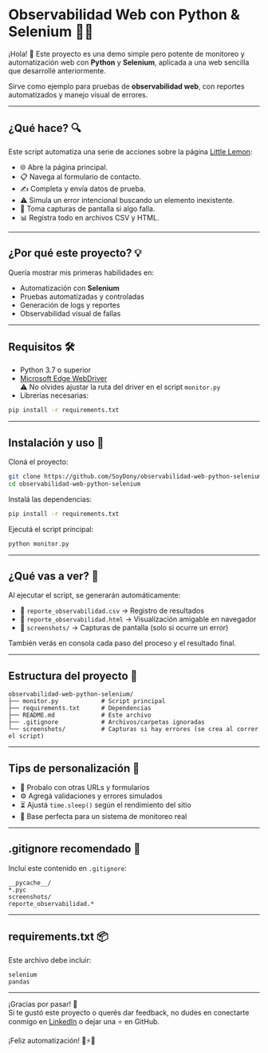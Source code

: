 # Observabilidad Web con Python & Selenium 🚀🐍

¡Hola! 👋 Este proyecto es una demo simple pero potente de monitoreo y automatización web con **Python** y **Selenium**, aplicada a una web sencilla que desarrollé anteriormente.

Sirve como ejemplo para pruebas de **observabilidad web**, con reportes automatizados y manejo visual de errores.

---

## ¿Qué hace? 🔍

Este script automatiza una serie de acciones sobre la página [Little Lemon](https://soydony.github.io/Little-Lemon/index.html):

- 🌐 Abre la página principal.
- 📋 Navega al formulario de contacto.
- ✍️ Completa y envía datos de prueba.
- ⚠️ Simula un error intencional buscando un elemento inexistente.
- 📸 Toma capturas de pantalla si algo falla.
- 📊 Registra todo en archivos CSV y HTML.

---

## ¿Por qué este proyecto? 💡

Quería mostrar mis primeras habilidades en:

- Automatización con **Selenium**
- Pruebas automatizadas y controladas
- Generación de logs y reportes
- Observabilidad visual de fallas


---

## Requisitos 🛠️

- Python 3.7 o superior
- [Microsoft Edge WebDriver](https://developer.microsoft.com/en-us/microsoft-edge/tools/webdriver/)  
  ⚠️ No olvides ajustar la ruta del driver en el script `monitor.py`
- Librerías necesarias:

```bash
pip install -r requirements.txt
```

---

## Instalación y uso 🚀

Cloná el proyecto:

```bash
git clone https://github.com/SoyDony/observabilidad-web-python-selenium.git
cd observabilidad-web-python-selenium
```

Instalá las dependencias:

```bash
pip install -r requirements.txt
```

Ejecutá el script principal:

```bash
python monitor.py
```

---

## ¿Qué vas a ver? 👀

Al ejecutar el script, se generarán automáticamente:

- 📁 `reporte_observabilidad.csv` → Registro de resultados
- 📁 `reporte_observabilidad.html` → Visualización amigable en navegador
- 📁 `screenshots/` → Capturas de pantalla (solo si ocurre un error)

También verás en consola cada paso del proceso y el resultado final.

---

## Estructura del proyecto 📂

```
observabilidad-web-python-selenium/
├── monitor.py            # Script principal
├── requirements.txt      # Dependencias
├── README.md             # Este archivo
├── .gitignore            # Archivos/carpetas ignoradas
└── screenshots/          # Capturas si hay errores (se crea al correr el script)
```

---

## Tips de personalización 🎨

- 🔁 Probalo con otras URLs y formularios
- ⚙️ Agregá validaciones y errores simulados
- ⏳ Ajustá `time.sleep()` según el rendimiento del sitio
- 📡 Base perfecta para un sistema de monitoreo real

---

## .gitignore recomendado 🧽

Incluí este contenido en `.gitignore`:

```
__pycache__/
*.pyc
screenshots/
reporte_observabilidad.*
```

---

## requirements.txt 📦

Este archivo debe incluir:

```
selenium
pandas
```

---

¡Gracias por pasar! 🙌  
Si te gustó este proyecto o querés dar feedback, no dudes en conectarte conmigo en [LinkedIn](https://www.linkedin.com/in/duran-daniel) o dejar una ⭐ en GitHub.

¡Feliz automatización! 🧪⚡️🐍
